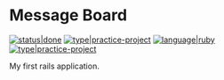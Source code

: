 # Message Board

[![status|done](http://jeffreynerona.com/badges/status-done.svg)](http://jeffreynerona.com/projects) [![type|practice-project](http://jeffreynerona.com/badges/type-practiceproject.svg)](http://jeffreynerona.com/projects/) [![language|ruby](http://jeffreynerona.com/badges/language-ruby.svg)](http://jeffreynerona.com/projects/javascript)  [![type|practice-project](http://jeffreynerona.com/badges/technology-rubyonrails.svg)](http://jeffreynerona.com/projects/)

My first rails application.
